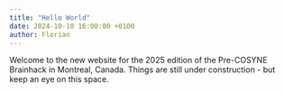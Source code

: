 ```yaml
---
title: "Hello World"
date: 2024-10-10 16:00:00 +0100
author: Florian
---
```


Welcome to the new website for the 2025 edition of the Pre-COSYNE Brainhack in Montreal, Canada.
Things are still under construction - but keep an eye on this space.
